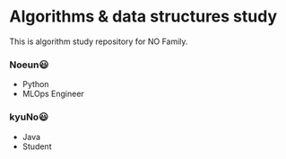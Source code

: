 # Algorithms & data structures study
This is algorithm study repository for NO Family.

### Noeun:smiley:
* Python
* MLOps Engineer

### kyuNo:smiley:
* Java
* Student

